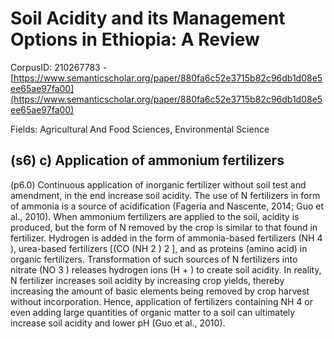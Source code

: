 # Soil Acidity and its Management Options in Ethiopia: A Review

CorpusID: 210267783 - [https://www.semanticscholar.org/paper/880fa6c52e3715b82c96db1d08e5ee65ae97fa00](https://www.semanticscholar.org/paper/880fa6c52e3715b82c96db1d08e5ee65ae97fa00)

Fields: Agricultural And Food Sciences, Environmental Science

## (s6) c) Application of ammonium fertilizers
(p6.0) Continuous application of inorganic fertilizer without soil test and amendment, in the end increase soil acidity. The use of N fertilizers in form of ammonia is a source of acidification (Fageria and Nascente, 2014; Guo et al., 2010). When ammonium fertilizers are applied to the soil, acidity is produced, but the form of N removed by the crop is similar to that found in fertilizer. Hydrogen is added in the form of ammonia-based fertilizers (NH 4 ), urea-based fertilizers [(CO (NH 2 ) 2 ], and as proteins (amino acid) in organic fertilizers. Transformation of such sources of N fertilizers into nitrate (NO 3 ) releases hydrogen ions (H + ) to create soil acidity. In reality, N fertilizer increases soil acidity by increasing crop yields, thereby increasing the amount of basic elements being removed by crop harvest without incorporation. Hence, application of fertilizers containing NH 4 or even adding large quantities of organic matter to a soil can ultimately increase soil acidity and lower pH (Guo et al., 2010).
